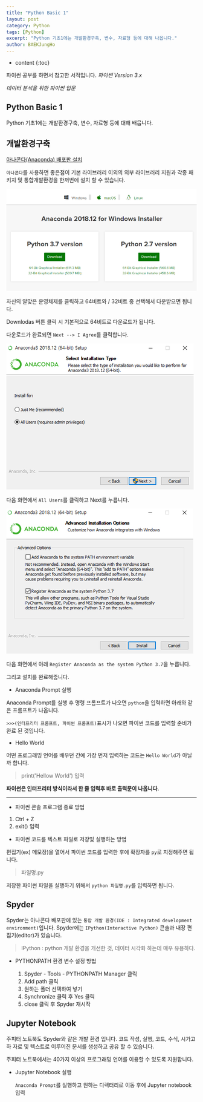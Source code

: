 ```yaml
---
title: "Python Basic 1"
layout: post
category: Python
tags: [Python]
excerpt: "Python 기초1에는 개발환경구축, 변수, 자료형 등에 대해 나옵니다."
author: BAEKJungHo
---
```


* content
{:toc}

파이썬 공부를 하면서 참고한 서적입니다. _파이썬 Version 3.x_

_데이터 분석을 위한 파이썬 입문_

## Python Basic 1

  Python 기초1에는 개발환경구축, 변수, 자료형 등에 대해 배웁니다.

## 개발환경구축

  [아나콘다(Anaconda) 배포판 설치](https://www.anaconda.com/distribution/)

  `아나콘다`를 사용하면 좋은점이 기본 라이브러리 이외의 외부 라이브러리 지원과 각종 패키지 및 통합개발환경을
  한꺼번에 설치 할 수 있습니다.

  ![an1](/images/posts/201903/an1.jpg)

  자신의 알맞은 운영체제를 클릭하고 64비트와 / 32비트 중 선택해서 다운받으면 됩니다.

  Downlodas 버튼 클릭 시 기본적으로 64비트로 다운로드가 됩니다.

  다운로드가 완료되면 `Next --> I Agree`를 클릭합니다.

  ![an2](/images/posts/201903/an2.jpg)

  다음 화면에서 `All Users`를 클릭하고 Next를 누릅니다.

  ![an3](/images/posts/201903/an3.jpg)

  다음 화면에서 아래 `Register Anaconda as the system Python 3.7`을 누릅니다.

  그리고 설치를 완료해줍니다.

  - Anaconda Prompt 실행

  Anaconda Prompt를 실행 후 명령 프롬프트가 나오면 `python`을 입력하면 아래와 같은 프롬프트가 나옵니다.

  `>>>(인터프리터 프롬프트, 파이썬 프롬프트)`표시가 나오면 파이썬 코드를 입력할 준비가 완료 된 것입니다.

  - Hello World

  어떤 프로그래밍 언어를 배우던 간에 가장 먼저 입력하는 코드는 `Hello World`가 아닐까 합니다.

  > print('Hellow World') 입력

  __파이썬은 인터프리터 방식이라서 한 줄 입력후 바로 출력문이 나옵니다.__

  -----------------------------------------------------------------------------

  - 파이썬 콘솔 프로그램 종료 방법

  1. Ctrl + Z
  2. exit() 입력

  - 파이썬 코드를 텍스트 파일로 저장및 실행하는 방법

  편집기(ex) 메모장)을 열어서 파이썬 코드를 입력한 후에 확장자를 `py`로 지정해주면 됩니다.

  > 파일명.py

  저장한 파이썬 파일을 실행하기 위해서 `python 파일명.py`를 입력하면 됩니다.

## Spyder

  Spyder는 아나콘다 배포판에 있는 `통합 개발 환경(IDE : Integrated development environment)`입니다.
  Spyder에는 `IPython(Interactive Python)` 콘솔과 내장 편집기(editor)가 있습니다.

  > IPython : python 개발 환경을 개선한 것, 데이터 시각화 하는데 매우 유용하다.

  - PYTHONPATH 환경 변수 설정 방법

    1. Spyder - Tools - PYTHONPATH Manager 클릭  
    2. Add path 클릭
    3. 원하는 폴더 선택하여 넣기
    4. Synchronize 클릭 후 Yes 클릭
    5. close 클릭 후 Spyder 재시작

## Jupyter Notebook

  주피터 노트북도 Spyder와 같은 개발 환경 입니다. 코드 작성, 실행, 코드, 수식, 시가고하 자료 및
  텍스트로 이루어진 문서를 생성하고 공유 할 수 있습니다.

  주피터 노트북에서는 40가지 이상의 프로그래밍 언어를 이용할 수 있도록 지원합니다.

  - Jupyter Notebook 실행

    `Anaconda Prompt`를 실행하고 원하는 디렉터리로 이동 후에 Jupyter notebook 입력
